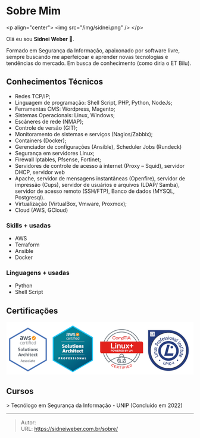 # Sobre Mim


&lt;p align=&#34;center&#34;&gt;
  &lt;img src=&#34;/img/sidnei.png&#34; /&gt;
&lt;/p&gt;

Olá eu sou **Sidnei Weber** :wave:.

Formado em Segurança da Informação, apaixonado por software livre, sempre buscando me aperfeiçoar e aprender novas tecnologias e tendências do mercado. Em busca de conhecimento (como diria o ET Bilu).

## Conhecimentos Técnicos
* Redes TCP/IP;
* Linguagem de programação: Shell Script, PHP, Python, NodeJs;
* Ferramentas CMS: Wordpress, Magento;
* Sistemas Operacionais: Linux, Windows;
* Escâneres de rede (NMAP);
* Controle de versão (GIT);
* Monitoramento de sistemas e serviços (Nagios/Zabbix);
* Containers (Docker);
* Gerenciador de configurações (Ansible), Scheduler Jobs (Rundeck)
* Segurança em servidores Linux;
* Firewall Iptables, Pfsense, Fortinet;
* Servidores de controle de acesso á internet (Proxy – Squid), servidor DHCP, servidor web
* Apache, servidor de mensagens instantâneas (Openfire), servidor de impressão (Cups), servidor de usuários e arquivos (LDAP/ Samba), servidor de acesso remoto (SSH/FTP), Banco de dados (MYSQL, Postgresql).
* Virtualização (VirtualBox, Vmware, Proxmox);
* Cloud (AWS, GCloud)

### Skills &#43; usadas
* AWS
* Terraform
* Ansible
* Docker

### Linguagens &#43; usadas
* Python
* Shell Script

## Certificações
![](/img/certificacoes.png)

## Cursos
&gt; Tecnólogo em Segurança da Informação - UNIP (Concluído em 2022)

---

> Autor:   
> URL: https://sidneiweber.com.br/sobre/  

